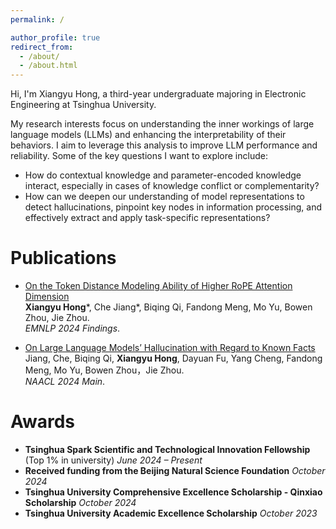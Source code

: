 ```yaml
---
permalink: /

author_profile: true
redirect_from: 
  - /about/
  - /about.html
---
```

Hi, I'm Xiangyu Hong, a third-year undergraduate majoring in Electronic Engineering at Tsinghua University. 

My research interests focus on understanding the inner workings of large language models (LLMs) and enhancing the interpretability of their behaviors. I aim to leverage this analysis to improve LLM performance and reliability. Some of the key questions I want to explore include:

- How do contextual knowledge and parameter-encoded knowledge interact, especially in cases of knowledge conflict or complementarity?
- How can we deepen our understanding of model representations to detect hallucinations, pinpoint key nodes in information processing, and effectively extract and apply task-specific representations?


Publications
======
- [On the Token Distance Modeling Ability of Higher RoPE Attention Dimension](https://arxiv.org/pdf/2410.08703)  
  **Xiangyu Hong**\*, Che Jiang\*, Biqing Qi, Fandong Meng, Mo Yu, Bowen Zhou, Jie Zhou.  
  *EMNLP 2024 Findings*.

- [On Large Language Models’ Hallucination with Regard to Known Facts](https://arxiv.org/pdf/2403.20009)  
  Jiang, Che, Biqing Qi, **Xiangyu Hong**, Dayuan Fu, Yang Cheng, Fandong Meng, Mo Yu, Bowen Zhou，Jie Zhou.  
  *NAACL 2024 Main*.

Awards
======
- **Tsinghua Spark Scientific and Technological Innovation Fellowship** (Top 1% in university)  *June 2024 – Present*
- **Received funding from the Beijing Natural Science Foundation**  *October 2024*
- **Tsinghua University Comprehensive Excellence Scholarship - Qinxiao Scholarship**  *October 2024*
- **Tsinghua University Academic Excellence Scholarship**  *October 2023*

